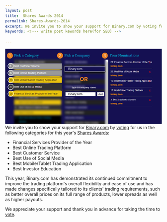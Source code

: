 ```yaml
---
layout: post
title:  Shares Awards 2014
permalink: Shares-Awards-2014
excerpt: We invite you to show your support for Binary.com by voting for us in the following categories for this year's Shares Awards 
keywords: <!--- write post kewords here(for SEO) -->

---
```


![picture](post_images/4941724_orig.jpg)
We invite you to show your support for [Binary.com](https://www.binary.com/?utm_medium=social&utm_campaign=blog&utm_source=binary) by [voting](http://info.binary.com/sharesaward14) for us in the following categories for this year's [Shares Awards](http://info.binary.com/sharesaward14): 

* Financial Services Provider of the Year
* Best Online Trading Platform
* Best Customer Service
* Best Use of Social Media
* Best Mobile/Tablet Trading Application
* Best Investor Education

This year, Binary.com has demonstrated its continued commitment to improve the trading platform's overall flexibility and ease of use and has made changes specifically tailored to its clients' trading  requirements, such as better overall prices on its full range of products, lower spreads as well as higher payouts.

We appreciate your support and thank you in advance for taking the time to [vote](http://info.binary.com/sharesaward14). 



